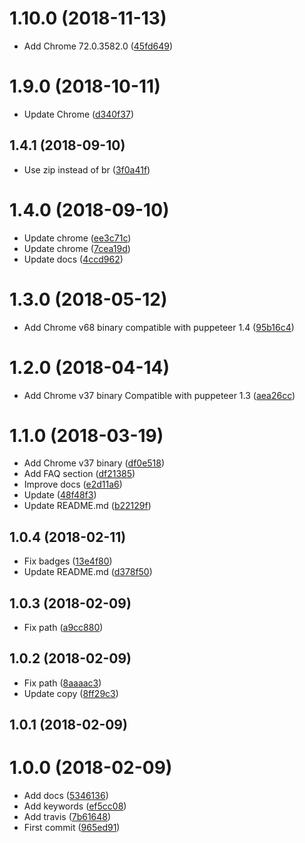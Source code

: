 <a name="1.10.0"></a>
# 1.10.0 (2018-11-13)

* Add Chrome 72.0.3582.0 ([45fd649](https://github.com/microlinkhq/aws-lambda-chrome/commit/45fd649))



<a name="1.9.0"></a>
# 1.9.0 (2018-10-11)

* Update Chrome ([d340f37](https://github.com/microlinkhq/aws-lambda-chrome/commit/d340f37))



<a name="1.4.1"></a>
## 1.4.1 (2018-09-10)

* Use zip instead of br ([3f0a41f](https://github.com/microlinkhq/aws-lambda-chrome/commit/3f0a41f))



<a name="1.4.0"></a>
# 1.4.0 (2018-09-10)

* Update chrome ([ee3c71c](https://github.com/microlinkhq/aws-lambda-chrome/commit/ee3c71c))
* Update chrome ([7cea19d](https://github.com/microlinkhq/aws-lambda-chrome/commit/7cea19d))
* Update docs ([4ccd962](https://github.com/microlinkhq/aws-lambda-chrome/commit/4ccd962))



<a name="1.3.0"></a>
# 1.3.0 (2018-05-12)

* Add Chrome v68 binary compatible with puppeteer 1.4 ([95b16c4](https://github.com/microlinkhq/aws-lambda-chrome/commit/95b16c4))



<a name="1.2.0"></a>
# 1.2.0 (2018-04-14)

* Add Chrome v37 binary Compatible with puppeteer 1.3 ([aea26cc](https://github.com/microlinkhq/aws-lambda-chrome/commit/aea26cc))



<a name="1.1.0"></a>
# 1.1.0 (2018-03-19)

* Add Chrome v37 binary ([df0e518](https://github.com/microlinkhq/aws-lambda-chrome/commit/df0e518))
* Add FAQ section ([df21385](https://github.com/microlinkhq/aws-lambda-chrome/commit/df21385))
* Improve docs ([e2d11a6](https://github.com/microlinkhq/aws-lambda-chrome/commit/e2d11a6))
* Update ([48f48f3](https://github.com/microlinkhq/aws-lambda-chrome/commit/48f48f3))
* Update README.md ([b22129f](https://github.com/microlinkhq/aws-lambda-chrome/commit/b22129f))



<a name="1.0.4"></a>
## 1.0.4 (2018-02-11)

* Fix badges ([13e4f80](https://github.com/microlinkhq/aws-lambda-chrome/commit/13e4f80))
* Update README.md ([d378f50](https://github.com/microlinkhq/aws-lambda-chrome/commit/d378f50))



<a name="1.0.3"></a>
## 1.0.3 (2018-02-09)

* Fix path ([a9cc880](https://github.com/microlinkhq/aws-lambda-chrome/commit/a9cc880))



<a name="1.0.2"></a>
## 1.0.2 (2018-02-09)

* Fix path ([8aaaac3](https://github.com/microlinkhq/aws-lambda-chrome/commit/8aaaac3))
* Update copy ([8ff29c3](https://github.com/microlinkhq/aws-lambda-chrome/commit/8ff29c3))



<a name="1.0.1"></a>
## 1.0.1 (2018-02-09)




<a name="1.0.0"></a>
# 1.0.0 (2018-02-09)

* Add docs ([5346136](https://github.com/microlinkhq/aws-lambda-chrome/commit/5346136))
* Add keywords ([ef5cc08](https://github.com/microlinkhq/aws-lambda-chrome/commit/ef5cc08))
* Add travis ([7b61648](https://github.com/microlinkhq/aws-lambda-chrome/commit/7b61648))
* First commit ([965ed91](https://github.com/microlinkhq/aws-lambda-chrome/commit/965ed91))




